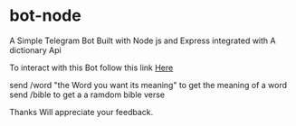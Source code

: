 # bot-node
A Simple Telegram Bot Built with Node js and Express integrated with A dictionary Api

To interact with this Bot follow this link
<a href="https://t.me/Chuksonubot">Here</a>

send /word "the Word you want its meaning" to get the meaning of a word
send /bible to get a a ramdom bible verse

Thanks Will appreciate your feedback.
